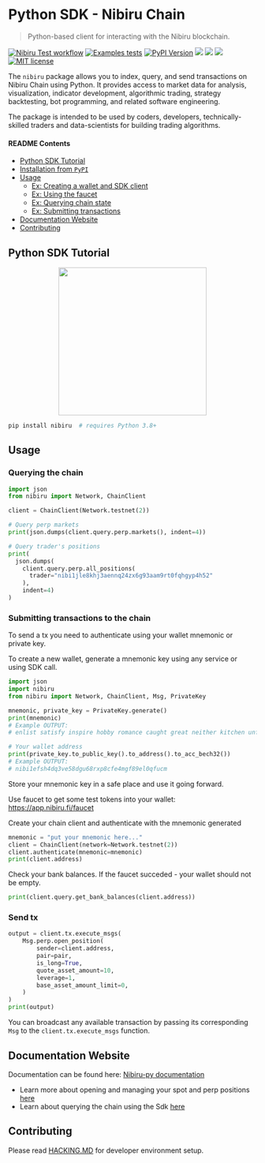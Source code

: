 # Python SDK - Nibiru Chain    <!-- omit in toc -->

> Python-based client for interacting with the Nibiru blockchain.

<!-- Badges -->

[![Nibiru Test workflow][tests-badge]][tests-workflow]
[![Examples tests][examples-badge]][tests-example]
[![PyPI Version][pypi-image]][pypi-url]
[![][documentation-image]][documentation-url]
[![][discord-badge]][discord-url]
[![][stars-image]][stars-url]
[![MIT license][license-badge]][license-link]

<!-- Badges links -->

<!-- pypi -->
[pypi-image]: https://img.shields.io/pypi/v/nibiru
[pypi-url]: https://pypi.org/project/nibiru/
[stars-image]: https://img.shields.io/github/stars/NibiruChain?style=social
[stars-url]: https://github.com/NibiruChain
[documentation-image]: https://readthedocs.org/projects/nibiru-py/badge/?version=latest
[documentation-url]: https://nibiru-py.readthedocs.io/en/latest/?badge=latest
[discord-badge]: https://dcbadge.vercel.app/api/server/nibirufi?style=flat
[discord-url]: https://discord.gg/nibirufi
[license-badge]: https://img.shields.io/badge/License-MIT-blue.svg
[license-link]: https://github.com/NibiruChain/py-sdk/blob/master/LICENSE
[tests-badge]: https://github.com/NibiruChain/py-sdk/actions/workflows/pytests.yml/badge.svg
[examples-badge]: https://github.com/NibiruChain/py-sdk/actions/workflows/notebooks.yml/badge.svg
[tests-workflow]: https://github.com/NibiruChain/py-sdk/actions/workflows/pytests.yml
[tests-example]: https://github.com/NibiruChain/py-sdk/actions/workflows/notebooks.yml

The `nibiru` package allows you to index, query, and send transactions on Nibiru Chain using Python. It provides access to market data for analysis, visualization, indicator development, algorithmic trading, strategy backtesting, bot programming, and related software engineering.

The package is intended to be used by coders, developers, technically-skilled traders and  data-scientists for building trading algorithms.

#### README Contents

- [Python SDK Tutorial](#python-sdk-tutorial)
- [Installation from `PyPI`](#installation-from-pypi)
- [Usage](#usage)
  - [Ex: Creating a wallet and SDK client](#ex-creating-a-wallet-and-sdk-client)
  - [Ex: Using the faucet](#ex-using-the-faucet)
  - [Ex: Querying chain state](#ex-querying-chain-state)
  - [Ex: Submitting transactions](#ex-submitting-transactions)
- [Documentation Website](#documentation-website)
- [Contributing](#contributing)

## Python SDK Tutorial

<a href="https://colab.research.google.com/github/NibiruChain/py-sdk/blob/master/examples/collab_notebook.ipynb" target="_blank">
<p align="center">
  <img src="https://colab.research.google.com/assets/colab-badge.svg" style="width: 300px;">
</p>
</a>

```bash
pip install nibiru  # requires Python 3.8+
```

## Usage

### Querying the chain

```python
import json
from nibiru import Network, ChainClient

client = ChainClient(Network.testnet(2))

# Query perp markets
print(json.dumps(client.query.perp.markets(), indent=4))

# Query trader's positions
print(
  json.dumps(
    client.query.perp.all_positions(
      trader="nibi1jle8khj3aennq24zx6g93aam9rt0fqhgyp4h52"
    ),
    indent=4)
)
```

### Submitting transactions to the chain

To send a tx you need to authenticate using your wallet mnemonic or private key.

To create a new wallet, generate a mnemonic key using any service or using SDK call.

```python
import json
import nibiru
from nibiru import Network, ChainClient, Msg, PrivateKey

mnemonic, private_key = PrivateKey.generate()
print(mnemonic)
# Example OUTPUT:
# enlist satisfy inspire hobby romance caught great neither kitchen unfair cage awesome update fade object eagle sun ordinary again journey spell gown tiger spin

# Your wallet address
print(private_key.to_public_key().to_address().to_acc_bech32())
# Example OUTPUT:
# nibi1efsh4dq3ve58dgu68rxp8cfe4mgf89el0qfucm
```

Store your mnemonic key in a safe place and use it going forward. 

Use faucet to get some test tokens into your wallet: https://app.nibiru.fi/faucet

Сreate your chain client and authenticate with the mnemoniс generated

```python
mnemonic = "put your mnemonic here..."
client = ChainClient(network=Network.testnet(2))
client.authenticate(mnemonic=mnemonic)
print(client.address)
```

Check your bank balances. If the faucet succeded - your wallet should not be empty.

```python
print(client.query.get_bank_balances(client.address))
```

### Send tx

```python
output = client.tx.execute_msgs(
    Msg.perp.open_position(
        sender=client.address,
        pair=pair,
        is_long=True,
        quote_asset_amount=10,
        leverage=1,
        base_asset_amount_limit=0,
    )
)
print(output)
```

You can broadcast any available transaction by passing its corresponding `Msg` to the `client.tx.execute_msgs` function.

## Documentation Website

Documentation can be found here: [Nibiru-py documentation](https://nibiru-py.readthedocs.io/en/latest/index.html)

- Learn more about opening and managing your spot and perp positions [here](https://nibiru-py.readthedocs.io/en/latest/nibiru.sdks.tx.html#nibiru-sdks-tx-package)
- Learn about querying the chain using the Sdk [here](https://nibiru-py.readthedocs.io/en/latest/nibiru.clients.html#nibiru-clients-package)

## Contributing

Please read [HACKING.MD](HACKING.md) for developer environment setup.
